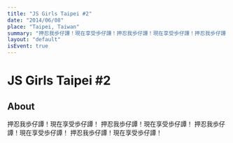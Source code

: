 ```yaml
---
title: "JS Girls Taipei #2"
date: "2014/06/08"
place: "Taipei, Taiwan"
summary: "押忍我歩仔譚！現在享受歩仔譚！押忍我歩仔譚！現在享受歩仔譚！押忍我歩仔譚！現在享受歩仔譚！押忍我歩仔譚！現在享受歩仔譚！"
layout: "default"
isEvent: true
---
```


# JS Girls Taipei #2

## About

押忍我歩仔譚！現在享受歩仔譚！
押忍我歩仔譚！現在享受歩仔譚！
押忍我歩仔譚！現在享受歩仔譚！
押忍我歩仔譚！現在享受歩仔譚！